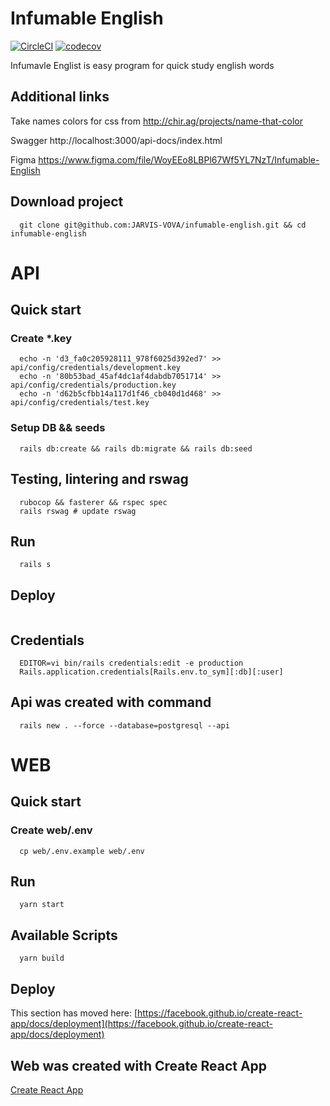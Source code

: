 # Infumable English
[![CircleCI](https://circleci.com/gh/JARVIS-VOVA/infumable-english.svg?style=shield)](https://app.circleci.com/pipelines/github/JARVIS-VOVA)
[![codecov](https://codecov.io/gh/JARVIS-VOVA/infumable-english/branch/main/graph/badge.svg?token=9YV2GTED6Z)](https://codecov.io/gh/JARVIS-VOVA/infumable-english)

Infumavle Englist is easy program for quick study english words

## Additional links
Take names colors for css from http://chir.ag/projects/name-that-color

Swagger http://localhost:3000/api-docs/index.html

Figma https://www.figma.com/file/WoyEEo8LBPl67Wf5YL7NzT/Infumable-English

## Download project
```
  git clone git@github.com:JARVIS-VOVA/infumable-english.git && cd infumable-english
```

# API
## Quick start

### Create *.key
```
  echo -n 'd3_fa0c205928111_978f6025d392ed7' >> api/config/credentials/development.key
  echo -n '80b53bad_45af4dc1af4dabdb7051714' >> api/config/credentials/production.key
  echo -n 'd62b5cfbb14a117d1f46_cb040d1d468' >> api/config/credentials/test.key
```

### Setup DB && seeds
```
  rails db:create && rails db:migrate && rails db:seed
```

## Testing, lintering and rswag
```
  rubocop && fasterer && rspec spec
  rails rswag # update rswag
```

## Run
```
  rails s
```

## Deploy
```
```

## Credentials
```
  EDITOR=vi bin/rails credentials:edit -e production
  Rails.application.credentials[Rails.env.to_sym][:db][:user]
```

## Api was created with command
```
  rails new . --force --database=postgresql --api
```

# WEB
## Quick start

### Create web/.env
```
  cp web/.env.example web/.env
```

## Run
```
  yarn start
```

## Available Scripts
```
  yarn build
```

## Deploy

This section has moved here: [https://facebook.github.io/create-react-app/docs/deployment](https://facebook.github.io/create-react-app/docs/deployment)

## Web was created with Create React App

[Create React App](https://github.com/facebook/create-react-app)
